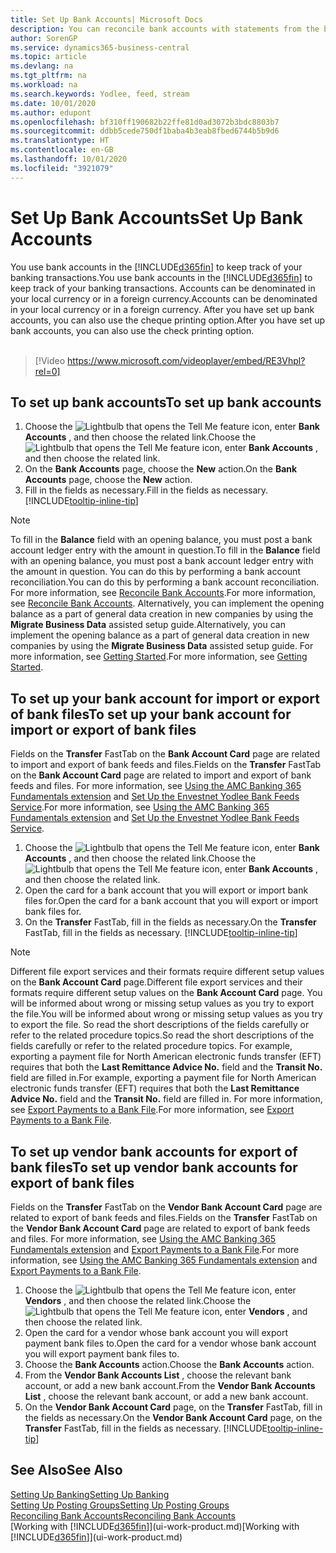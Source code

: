 ```yaml
---
title: Set Up Bank Accounts| Microsoft Docs
description: You can reconcile bank accounts with statements from the bank.
author: SorenGP
ms.service: dynamics365-business-central
ms.topic: article
ms.devlang: na
ms.tgt_pltfrm: na
ms.workload: na
ms.search.keywords: Yodlee, feed, stream
ms.date: 10/01/2020
ms.author: edupont
ms.openlocfilehash: bf310ff190682b22ffe81d0ad3072b3bdc8803b7
ms.sourcegitcommit: ddbb5cede750df1baba4b3eab8fbed6744b5b9d6
ms.translationtype: HT
ms.contentlocale: en-GB
ms.lasthandoff: 10/01/2020
ms.locfileid: "3921079"
---
```

# <a name="set-up-bank-accounts"></a><span data-ttu-id="88607-103">Set Up Bank Accounts</span><span class="sxs-lookup"><span data-stu-id="88607-103">Set Up Bank Accounts</span></span>
<span data-ttu-id="88607-104">You use bank accounts in the [!INCLUDE[d365fin](includes/d365fin_md.md)] to keep track of your banking transactions.</span><span class="sxs-lookup"><span data-stu-id="88607-104">You use bank accounts in the [!INCLUDE[d365fin](includes/d365fin_md.md)] to keep track of your banking transactions.</span></span> <span data-ttu-id="88607-105">Accounts can be denominated in your local currency or in a foreign currency.</span><span class="sxs-lookup"><span data-stu-id="88607-105">Accounts can be denominated in your local currency or in a foreign currency.</span></span> <span data-ttu-id="88607-106">After you have set up bank accounts, you can also use the cheque printing option.</span><span class="sxs-lookup"><span data-stu-id="88607-106">After you have set up bank accounts, you can also use the check printing option.</span></span><br><br>  

> [!Video https://www.microsoft.com/videoplayer/embed/RE3Vhpl?rel=0]

## <a name="to-set-up-bank-accounts"></a><span data-ttu-id="88607-107">To set up bank accounts</span><span class="sxs-lookup"><span data-stu-id="88607-107">To set up bank accounts</span></span>
1. <span data-ttu-id="88607-108">Choose the ![Lightbulb that opens the Tell Me feature](media/ui-search/search_small.png "Tell me what you want to do") icon, enter **Bank Accounts** , and then choose the related link.</span><span class="sxs-lookup"><span data-stu-id="88607-108">Choose the ![Lightbulb that opens the Tell Me feature](media/ui-search/search_small.png "Tell me what you want to do") icon, enter **Bank Accounts** , and then choose the related link.</span></span>
2. <span data-ttu-id="88607-109">On the **Bank Accounts** page, choose the **New** action.</span><span class="sxs-lookup"><span data-stu-id="88607-109">On the **Bank Accounts** page, choose the **New** action.</span></span>
3. <span data-ttu-id="88607-110">Fill in the fields as necessary.</span><span class="sxs-lookup"><span data-stu-id="88607-110">Fill in the fields as necessary.</span></span> [!INCLUDE[tooltip-inline-tip](includes/tooltip-inline-tip_md.md)]

> [!NOTE]
> <span data-ttu-id="88607-111">To fill in the **Balance** field with an opening balance, you must post a bank account ledger entry with the amount in question.</span><span class="sxs-lookup"><span data-stu-id="88607-111">To fill in the **Balance** field with an opening balance, you must post a bank account ledger entry with the amount in question.</span></span> <span data-ttu-id="88607-112">You can do this by performing a bank account reconciliation.</span><span class="sxs-lookup"><span data-stu-id="88607-112">You can do this by performing a bank account reconciliation.</span></span> <span data-ttu-id="88607-113">For more information, see [Reconcile Bank Accounts](bank-how-reconcile-bank-accounts-separately.md).</span><span class="sxs-lookup"><span data-stu-id="88607-113">For more information, see [Reconcile Bank Accounts](bank-how-reconcile-bank-accounts-separately.md).</span></span> <span data-ttu-id="88607-114">Alternatively, you can implement the opening balance as a part of general data creation in new companies by using the **Migrate Business Data** assisted setup guide.</span><span class="sxs-lookup"><span data-stu-id="88607-114">Alternatively, you can implement the opening balance as a part of general data creation in new companies by using the **Migrate Business Data** assisted setup guide.</span></span> <span data-ttu-id="88607-115">For more information, see [Getting Started](product-get-started.md).</span><span class="sxs-lookup"><span data-stu-id="88607-115">For more information, see [Getting Started](product-get-started.md).</span></span>

## <a name="to-set-up-your-bank-account-for-import-or-export-of-bank-files"></a><span data-ttu-id="88607-116">To set up your bank account for import or export of bank files</span><span class="sxs-lookup"><span data-stu-id="88607-116">To set up your bank account for import or export of bank files</span></span>
<span data-ttu-id="88607-117">Fields on the **Transfer** FastTab on the **Bank Account Card** page are related to import and export of bank feeds and files.</span><span class="sxs-lookup"><span data-stu-id="88607-117">Fields on the **Transfer** FastTab on the **Bank Account Card** page are related to import and export of bank feeds and files.</span></span> <span data-ttu-id="88607-118">For more information, see [Using the AMC Banking 365 Fundamentals extension](ui-extensions-amc-banking.md) and [Set Up the Envestnet Yodlee Bank Feeds Service](bank-how-setup-bank-statement-service.md).</span><span class="sxs-lookup"><span data-stu-id="88607-118">For more information, see [Using the AMC Banking 365 Fundamentals extension](ui-extensions-amc-banking.md) and [Set Up the Envestnet Yodlee Bank Feeds Service](bank-how-setup-bank-statement-service.md).</span></span>

1. <span data-ttu-id="88607-119">Choose the ![Lightbulb that opens the Tell Me feature](media/ui-search/search_small.png "Tell me what you want to do") icon, enter **Bank Accounts** , and then choose the related link.</span><span class="sxs-lookup"><span data-stu-id="88607-119">Choose the ![Lightbulb that opens the Tell Me feature](media/ui-search/search_small.png "Tell me what you want to do") icon, enter **Bank Accounts** , and then choose the related link.</span></span>
2. <span data-ttu-id="88607-120">Open the card for a bank account that you will export or import bank files for.</span><span class="sxs-lookup"><span data-stu-id="88607-120">Open the card for a bank account that you will export or import bank files for.</span></span>
3. <span data-ttu-id="88607-121">On the **Transfer** FastTab, fill in the fields as necessary.</span><span class="sxs-lookup"><span data-stu-id="88607-121">On the **Transfer** FastTab, fill in the fields as necessary.</span></span> [!INCLUDE[tooltip-inline-tip](includes/tooltip-inline-tip_md.md)]

> [!NOTE]  
>   <span data-ttu-id="88607-122">Different file export services and their formats require different setup values on the **Bank Account Card** page.</span><span class="sxs-lookup"><span data-stu-id="88607-122">Different file export services and their formats require different setup values on the **Bank Account Card** page.</span></span> <span data-ttu-id="88607-123">You will be informed about wrong or missing setup values as you try to export the file.</span><span class="sxs-lookup"><span data-stu-id="88607-123">You will be informed about wrong or missing setup values as you try to export the file.</span></span> <span data-ttu-id="88607-124">So read the short descriptions of the fields carefully or refer to the related procedure topics.</span><span class="sxs-lookup"><span data-stu-id="88607-124">So read the short descriptions of the fields carefully or refer to the related procedure topics.</span></span> <span data-ttu-id="88607-125">For example, exporting a payment file for North American electronic funds transfer (EFT) requires that both the **Last Remittance Advice No.** field and the **Transit No.** field are filled in.</span><span class="sxs-lookup"><span data-stu-id="88607-125">For example, exporting a payment file for North American electronic funds transfer (EFT) requires that both the **Last Remittance Advice No.** field and the **Transit No.** field are filled in.</span></span> <span data-ttu-id="88607-126">For more information, see [Export Payments to a Bank File](finance-make-payments-with-bank-data-conversion-service-or-sepa-credit-transfer.md#exporting-payments-to-a-bank-file).</span><span class="sxs-lookup"><span data-stu-id="88607-126">For more information, see [Export Payments to a Bank File](finance-make-payments-with-bank-data-conversion-service-or-sepa-credit-transfer.md#exporting-payments-to-a-bank-file).</span></span>

## <a name="to-set-up-vendor-bank-accounts-for-export-of-bank-files"></a><span data-ttu-id="88607-127">To set up vendor bank accounts for export of bank files</span><span class="sxs-lookup"><span data-stu-id="88607-127">To set up vendor bank accounts for export of bank files</span></span>

<span data-ttu-id="88607-128">Fields on the **Transfer** FastTab on the **Vendor Bank Account Card** page are related to export of bank feeds and files.</span><span class="sxs-lookup"><span data-stu-id="88607-128">Fields on the **Transfer** FastTab on the **Vendor Bank Account Card** page are related to export of bank feeds and files.</span></span> <span data-ttu-id="88607-129">For more information, see [Using the AMC Banking 365 Fundamentals extension](ui-extensions-amc-banking.md) and [Export Payments to a Bank File](finance-make-payments-with-bank-data-conversion-service-or-sepa-credit-transfer.md#exporting-payments-to-a-bank-file).</span><span class="sxs-lookup"><span data-stu-id="88607-129">For more information, see [Using the AMC Banking 365 Fundamentals extension](ui-extensions-amc-banking.md) and [Export Payments to a Bank File](finance-make-payments-with-bank-data-conversion-service-or-sepa-credit-transfer.md#exporting-payments-to-a-bank-file).</span></span>

1. <span data-ttu-id="88607-130">Choose the ![Lightbulb that opens the Tell Me feature](media/ui-search/search_small.png "Tell me what you want to do") icon, enter **Vendors** , and then choose the related link.</span><span class="sxs-lookup"><span data-stu-id="88607-130">Choose the ![Lightbulb that opens the Tell Me feature](media/ui-search/search_small.png "Tell me what you want to do") icon, enter **Vendors** , and then choose the related link.</span></span>
2. <span data-ttu-id="88607-131">Open the card for a vendor whose bank account you will export payment bank files to.</span><span class="sxs-lookup"><span data-stu-id="88607-131">Open the card for a vendor whose bank account you will export payment bank files to.</span></span>
3. <span data-ttu-id="88607-132">Choose the **Bank Accounts** action.</span><span class="sxs-lookup"><span data-stu-id="88607-132">Choose the **Bank Accounts** action.</span></span>
4. <span data-ttu-id="88607-133">From the **Vendor Bank Accounts List** , choose the relevant bank account, or add a new bank account.</span><span class="sxs-lookup"><span data-stu-id="88607-133">From the **Vendor Bank Accounts List** , choose the relevant bank account, or add a new bank account.</span></span>  
5. <span data-ttu-id="88607-134">On the **Vendor Bank Account Card** page, on the **Transfer** FastTab, fill in the fields as necessary.</span><span class="sxs-lookup"><span data-stu-id="88607-134">On the **Vendor Bank Account Card** page, on the **Transfer** FastTab, fill in the fields as necessary.</span></span> [!INCLUDE[tooltip-inline-tip](includes/tooltip-inline-tip_md.md)]

## <a name="see-also"></a><span data-ttu-id="88607-135">See Also</span><span class="sxs-lookup"><span data-stu-id="88607-135">See Also</span></span>

[<span data-ttu-id="88607-136">Setting Up Banking</span><span class="sxs-lookup"><span data-stu-id="88607-136">Setting Up Banking</span></span>](bank-setup-banking.md)  
[<span data-ttu-id="88607-137">Setting Up Posting Groups</span><span class="sxs-lookup"><span data-stu-id="88607-137">Setting Up Posting Groups</span></span>](finance-posting-groups.md)  
[<span data-ttu-id="88607-138">Reconciling Bank Accounts</span><span class="sxs-lookup"><span data-stu-id="88607-138">Reconciling Bank Accounts</span></span>](bank-manage-bank-accounts.md)  
<span data-ttu-id="88607-139">[Working with [!INCLUDE[d365fin](includes/d365fin_md.md)]](ui-work-product.md)</span><span class="sxs-lookup"><span data-stu-id="88607-139">[Working with [!INCLUDE[d365fin](includes/d365fin_md.md)]](ui-work-product.md)</span></span>
